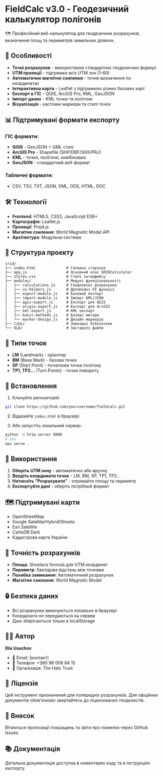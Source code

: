 # FieldCalc v3.0 - Геодезичний калькулятор полігонів

🗺️ Професійний веб-калькулятор для геодезичних розрахунків, визначення площ та периметрів земельних ділянок.

## 🚀 Особливості

- **Точні розрахунки** - використання стандартних геодезичних формул
- **UTM проекції** - підтримка всіх UTM зон (1-60)
- **Автоматичне магнітне схилення** - точне визначення по координатах
- **Інтерактивна карта** - Leaflet з підтримкою різних базових карт
- **Експорт в ГІС** - QGIS, ArcGIS Pro, KML, GeoJSON
- **Імпорт даних** - KML точки та полігони
- **Візуалізація** - кастомні маркери та стилі точок

## 📊 Підтримувані формати експорту

### ГІС формати:
- **QGIS** - GeoJSON + QML стилі
- **ArcGIS Pro** - Shapefile (SHP/DBF/SHX/PRJ)
- **KML** - точки, полігони, комбіновані
- **GeoJSON** - стандартний веб-формат

### Табличні формати:
- CSV, TSV, TXT, JSON, XML, ODS, HTML, DOC

## 🛠️ Технології

- **Frontend**: HTML5, CSS3, JavaScript ES6+
- **Картографія**: Leaflet.js
- **Проекції**: Proj4.js
- **Магнітне схилення**: World Magnetic Model API
- **Архітектура**: Модульна система

## 📁 Структура проекту

```
srid/
├── index.html              # Головна сторінка
├── app.js                  # Основний клас SRIDCalculator
├── styles.css              # Стилі інтерфейсу
├── modules/                # Модулі функціональності
│   ├── calculations.js     # Геодезичні розрахунки
│   ├── ui-helpers.js       # Допоміжні UI функції
│   ├── export-module.js    # Базовий експорт
│   ├── import-module.js    # Імпорт KML/JSON
│   ├── qgis-export.js      # Експорт для QGIS
│   ├── arcgis-export.js    # Експорт для ArcGIS
│   ├── kml-export.js       # KML експорт
│   ├── basic-methods.js    # Базові методи
│   └── marker-design.js    # Дизайн маркерів
├── libs/                   # Зовнішні бібліотеки
└── OLD/                    # Застарілі файли
```

## 🎯 Типи точок

- **LM** (Landmark) - орієнтир
- **BM** (Base Mark) - базова точка
- **SP** (Start Point) - початкова точка полігону
- **TP1, TP2...** (Turn Points) - точки повороту

## 🔧 Встановлення

1. Клонуйте репозиторій:
```bash
git clone https://github.com/yourusername/fieldcalc.git
```

2. Відкрийте `index.html` в браузері

3. Або запустіть локальний сервер:
```bash
python -m http.server 8000
# або
npx serve .
```

## 📖 Використання

1. **Оберіть UTM зону** - автоматично або вручну
2. **Введіть координати точок** - LM, BM, SP, TP1, TP2...
3. **Натисніть "Розрахувати"** - отримайте площу та периметр
4. **Експортуйте дані** - оберіть потрібний формат

## 🗺️ Підтримувані карти

- OpenStreetMap
- Google Satellite/Hybrid/Streets
- Esri Satellite
- CartoDB Dark
- Кадастрова карта України

## 📐 Точність розрахунків

- **Площа**: Shoelace formula для UTM координат
- **Периметр**: Евклідова відстань між точками
- **Похибка замикання**: Автоматичний розрахунок
- **Магнітне схилення**: World Magnetic Model

## 🔒 Безпека даних

- Всі розрахунки виконуються локально в браузері
- Координати не передаються на сервер
- Дані зберігаються тільки в localStorage

## 👨‍💻 Автор

**Illia Usachov**
- 📧 Email: [контакт]
- 📱 Телефон: +380 98 008 84 15
- 🏢 Організація: The Halo Trust

## 📄 Ліцензія

Цей інструмент призначений для попередніх розрахунків. Для офіційних документів обов'язково звертайтесь до ліцензованих геодезистів.

## 🤝 Внесок

Вітаються пропозиції покращень та звіти про помилки через GitHub Issues.

## 📚 Документація

Детальна документація доступна в коментарях коду та в інструкціях експорту.